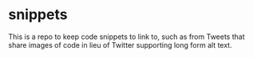 # snippets

This is a repo to keep code snippets to link to, such as from Tweets that share images of code in lieu of Twitter supporting long form alt text.
